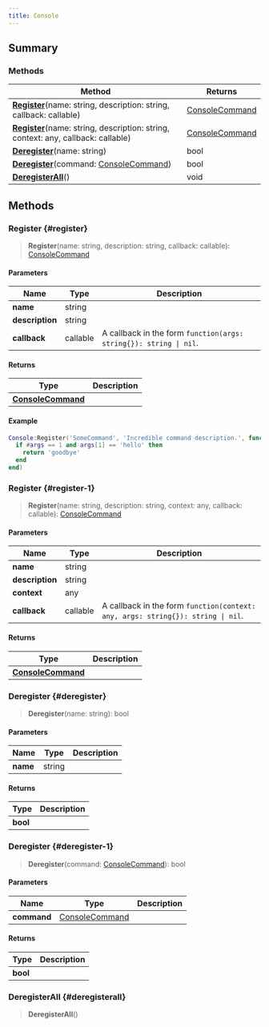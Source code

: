 ```yaml
---
title: Console
---
```


## Summary

### Methods

| Method | Returns |
| ------ | ------- |
| **[Register](#register)**(name: string, description: string, callback: callable) | [ConsoleCommand](/vext/ref/client/type/consolecommand) |
| **[Register](#register-1)**(name: string, description: string, context: any, callback: callable) | [ConsoleCommand](/vext/ref/client/type/consolecommand) |
| **[Deregister](#deregister)**(name: string) | bool |
| **[Deregister](#deregister-1)**(command: [ConsoleCommand](/vext/ref/client/type/consolecommand)) | bool |
| **[DeregisterAll](#deregisterall)**() | void |

## Methods

### Register {#register}

> **Register**(name: string, description: string, callback: callable): [ConsoleCommand](/vext/ref/client/type/consolecommand)

#### Parameters

| Name | Type | Description |
| ---- | ---- | ----------- |
| **name** | string |  |
| **description** | string |  |
| **callback** | callable | A callback in the form `function(args: string{}): string \| nil`. |

#### Returns

| Type | Description |
| ---- | ----------- |
| **[ConsoleCommand](/vext/ref/client/type/consolecommand)** |  |

#### Example

```lua
Console:Register('SomeCommand', 'Incredible command description.', function(args)
  if #args == 1 and args[1] == 'hello' then
    return 'goodbye'
  end
end)
```

### Register {#register-1}

> **Register**(name: string, description: string, context: any, callback: callable): [ConsoleCommand](/vext/ref/client/type/consolecommand)

#### Parameters

| Name | Type | Description |
| ---- | ---- | ----------- |
| **name** | string |  |
| **description** | string |  |
| **context** | any |  |
| **callback** | callable | A callback in the form `function(context: any, args: string{}): string \| nil`. |

#### Returns

| Type | Description |
| ---- | ----------- |
| **[ConsoleCommand](/vext/ref/client/type/consolecommand)** |  |

### Deregister {#deregister}

> **Deregister**(name: string): bool

#### Parameters

| Name | Type | Description |
| ---- | ---- | ----------- |
| **name** | string |  |

#### Returns

| Type | Description |
| ---- | ----------- |
| **bool** |  |

### Deregister {#deregister-1}

> **Deregister**(command: [ConsoleCommand](/vext/ref/client/type/consolecommand)): bool

#### Parameters

| Name | Type | Description |
| ---- | ---- | ----------- |
| **command** | [ConsoleCommand](/vext/ref/client/type/consolecommand) |  |

#### Returns

| Type | Description |
| ---- | ----------- |
| **bool** |  |

### DeregisterAll {#deregisterall}

> **DeregisterAll**()

